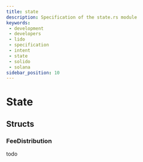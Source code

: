 ```yaml
---
title: state
description: Specification of the state.rs module
keywords:
 - development
 - developers
 - lido
 - specification
 - intent
 - state
 - solido
 - solana
sidebar_position: 10
---
```


# State


## Structs

### FeeDistribution

todo
